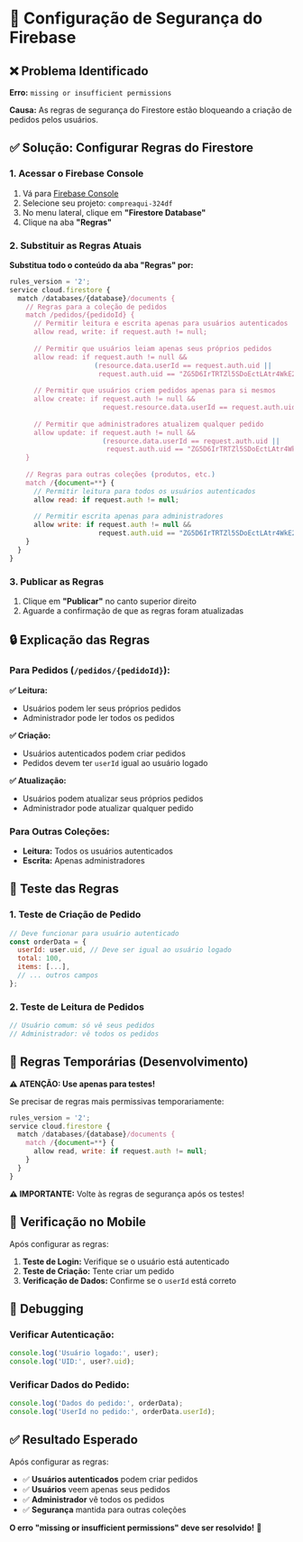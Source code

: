 # 🔐 Configuração de Segurança do Firebase

## ❌ **Problema Identificado**

**Erro:** `missing or insufficient permissions`

**Causa:** As regras de segurança do Firestore estão bloqueando a criação de pedidos pelos usuários.

## ✅ **Solução: Configurar Regras do Firestore**

### **1. Acessar o Firebase Console**

1. Vá para [Firebase Console](https://console.firebase.google.com/)
2. Selecione seu projeto: `compreaqui-324df`
3. No menu lateral, clique em **"Firestore Database"**
4. Clique na aba **"Regras"**

### **2. Substituir as Regras Atuais**

**Substitua todo o conteúdo da aba "Regras" por:**

```javascript
rules_version = '2';
service cloud.firestore {
  match /databases/{database}/documents {
    // Regras para a coleção de pedidos
    match /pedidos/{pedidoId} {
      // Permitir leitura e escrita apenas para usuários autenticados
      allow read, write: if request.auth != null;
      
      // Permitir que usuários leiam apenas seus próprios pedidos
      allow read: if request.auth != null && 
                     (resource.data.userId == request.auth.uid || 
                      request.auth.uid == "ZG5D6IrTRTZl5SDoEctLAtr4WkE2");
      
      // Permitir que usuários criem pedidos apenas para si mesmos
      allow create: if request.auth != null && 
                       request.resource.data.userId == request.auth.uid;
      
      // Permitir que administradores atualizem qualquer pedido
      allow update: if request.auth != null && 
                       (resource.data.userId == request.auth.uid || 
                        request.auth.uid == "ZG5D6IrTRTZl5SDoEctLAtr4WkE2");
    }
    
    // Regras para outras coleções (produtos, etc.)
    match /{document=**} {
      // Permitir leitura para todos os usuários autenticados
      allow read: if request.auth != null;
      
      // Permitir escrita apenas para administradores
      allow write: if request.auth != null && 
                      request.auth.uid == "ZG5D6IrTRTZl5SDoEctLAtr4WkE2";
    }
  }
}
```

### **3. Publicar as Regras**

1. Clique em **"Publicar"** no canto superior direito
2. Aguarde a confirmação de que as regras foram atualizadas

## 🔒 **Explicação das Regras**

### **Para Pedidos (`/pedidos/{pedidoId}`):**

**✅ Leitura:**
- Usuários podem ler seus próprios pedidos
- Administrador pode ler todos os pedidos

**✅ Criação:**
- Usuários autenticados podem criar pedidos
- Pedidos devem ter `userId` igual ao usuário logado

**✅ Atualização:**
- Usuários podem atualizar seus próprios pedidos
- Administrador pode atualizar qualquer pedido

### **Para Outras Coleções:**
- **Leitura:** Todos os usuários autenticados
- **Escrita:** Apenas administradores

## 🧪 **Teste das Regras**

### **1. Teste de Criação de Pedido**
```javascript
// Deve funcionar para usuário autenticado
const orderData = {
  userId: user.uid, // Deve ser igual ao usuário logado
  total: 100,
  items: [...],
  // ... outros campos
};
```

### **2. Teste de Leitura de Pedidos**
```javascript
// Usuário comum: só vê seus pedidos
// Administrador: vê todos os pedidos
```

## 🚨 **Regras Temporárias (Desenvolvimento)**

**⚠️ ATENÇÃO: Use apenas para testes!**

Se precisar de regras mais permissivas temporariamente:

```javascript
rules_version = '2';
service cloud.firestore {
  match /databases/{database}/documents {
    match /{document=**} {
      allow read, write: if request.auth != null;
    }
  }
}
```

**⚠️ IMPORTANTE:** Volte às regras de segurança após os testes!

## 📱 **Verificação no Mobile**

Após configurar as regras:

1. **Teste de Login:** Verifique se o usuário está autenticado
2. **Teste de Criação:** Tente criar um pedido
3. **Verificação de Dados:** Confirme se o `userId` está correto

## 🔧 **Debugging**

### **Verificar Autenticação:**
```javascript
console.log('Usuário logado:', user);
console.log('UID:', user?.uid);
```

### **Verificar Dados do Pedido:**
```javascript
console.log('Dados do pedido:', orderData);
console.log('UserId no pedido:', orderData.userId);
```

## ✅ **Resultado Esperado**

Após configurar as regras:

- ✅ **Usuários autenticados** podem criar pedidos
- ✅ **Usuários** veem apenas seus pedidos
- ✅ **Administrador** vê todos os pedidos
- ✅ **Segurança** mantida para outras coleções

**O erro "missing or insufficient permissions" deve ser resolvido!** 🎉
